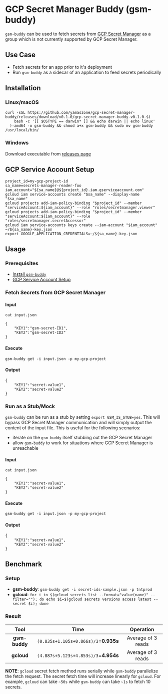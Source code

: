 # GCP Secret Manager Buddy (gsm-buddy)
`gsm-buddy` can be used to fetch secrets from [GCP Secret Manager](https://cloud.google.com/secret-manager/docs) as a group which is not currently supported by GCP Secret Manager.

## Use Case
- Fetch secrets for an app prior to it's deployment
- Run `gsm-buddy` as a sidecar of an application to feed secrets periodically

## Installation
### Linux/macOS
```
curl -sSL https://github.com/yamaszone/gcp-secret-manager-buddy/releases/download/v0.1.0/gcp-secret-manager-buddy-v0.1.0-$(
    bash -c '[[ $OSTYPE == darwin* ]] && echo darwin || echo linux'
  )-amd64 -o gsm-buddy && chmod a+x gsm-buddy && sudo mv gsm-buddy /usr/local/bin/
```
### Windows
Download executable from [releases page](https://github.com/yamaszone/gcp-secret-manager-buddy/releases/tag/v0.1.0)

## GCP Service Account Setup
```
project_id=my-gcp-project-id
sa_name=secrets-manager-reader-foo
iam_account="${sa_name}@${project_id}.iam.gserviceaccount.com"
gcloud iam service-accounts create "$sa_name" --display-name "$sa_name"
gcloud projects add-iam-policy-binding "$project_id" --member "serviceAccount:${iam_account}" --role "roles/secretmanager.viewer"
gcloud projects add-iam-policy-binding "$project_id" --member "serviceAccount:${iam_account}" --role "roles/secretmanager.secretAccessor"
gcloud iam service-accounts keys create --iam-account "$iam_account" ~/${sa_name}-key.json
export GOOGLE_APPLICATION_CREDENTIALS=~/${sa_name}-key.json
```

## Usage

### Prerequisites
- [Install `gsm-buddy`](#installation)
- [GCP Service Account Setup](#gcp-service-account-setup)

### Fetch Secrets from GCP Secret Manager
#### Input
`cat input.json`

```
{
	"KEY1":"gsm-secret-ID1",
	"KEY2":"gsm-secret-ID2"
}
```

#### Execute
`gsm-buddy get -i input.json -p my-gcp-project`

#### Output
```
{
	"KEY1":"secret-value1",
	"KEY2":"secret-value2"
}
```

### Run as a Stub/Mock
`gsm-buddy` can be run as a stub by setting `export GSM_IS_STUB=yes`. This will bypass GCP Secret Manager communication and will simply output the content of the input file. This is useful for the following scenarios:
- iterate on the `gsm-buddy` itself stubbing out the GCP Secret Manager
- allow `gsm-buddy` to work for situations where GCP Secret Manager is unreachable

#### Input
`cat input.json`

```
{
	"KEY1":"secret-value1",
	"KEY2":"secret-value2"
}
```

#### Execute
`gsm-buddy get -i input.json -p my-gcp-project`

#### Output
```
{
	"KEY1":"secret-value1",
	"KEY2":"secret-value2"
}
```

## Benchmark
### Setup
- __gsm-buddy__: `gsm-buddy get -i secret-ids-sample.json -p tntprod`
- __gcloud__: `for i in $(gcloud secrets list --format="value(name)" --filter=""); do echo $i=$(gcloud secrets versions access latest --secret $i); done`

### Result
|Tool|Time|Operation|
| :---: | :---: | :---: |
|__gsm-buddy__| `(0.835s+1.105s+0.866s)/3`=__0.935s__ | Average of 3 reads |
|__gcloud__| `(4.887s+5.123s+4.853s)/3`=__4.954s__ | Average of 3 reads |

__NOTE__: `gcloud` secret fetch method runs serially while `gsm-buddy` parallelize the fetch request. The secret fetch time will increase linearly for `gcloud`. For example, `gcloud` can take `~50s` while `gsm-buddy` can take `~1s` to fetch 10 secrets.
